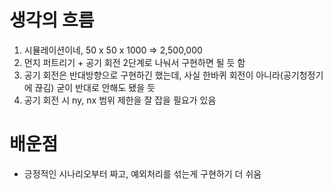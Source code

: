 # 생각의 흐름
1. 시뮬레이션이네, 50 x 50 x 1000 => 2,500,000
2. 먼지 퍼트리기 + 공기 회전 2단계로 나눠서 구현하면 될 듯 함
3. 공기 회전은 반대방향으로 구현하긴 했는데, 사실 한바퀴 회전이 아니라(공기청정기에 끊김) 굳이 반대로 안해도 됐을 듯
4. 공기 회전 시 ny, nx 범위 제한을 잘 잡을 필요가 있음

# 배운점
- 긍정적인 시나리오부터 짜고, 예외처리를 섞는게 구현하기 더 쉬움
